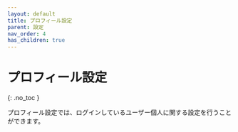 ```yaml
---
layout: default
title: プロフィール設定
parent: 設定
nav_order: 4
has_children: true
---
```


# プロフィール設定
{: .no_toc }

プロフィール設定では、ログインしているユーザー個人に関する設定を行うことができます。
